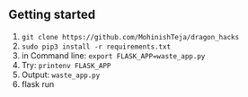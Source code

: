 
## Getting started

1.  `git clone https://github.com/MohinishTeja/dragon_hacks`
2.  `sudo pip3 install -r requirements.txt`
3.  in Command line: `export FLASK_APP=waste_app.py`
4.  Try: `printenv FLASK_APP`
5.  Output: `waste_app.py`
6. flask run
